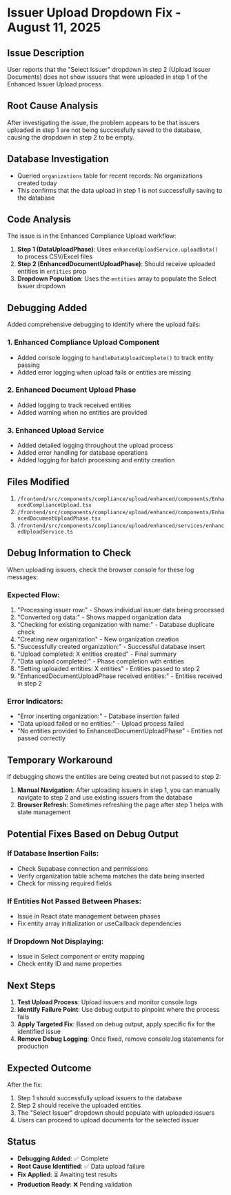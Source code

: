 # Issuer Upload Dropdown Fix - August 11, 2025

## Issue Description
User reports that the "Select Issuer" dropdown in step 2 (Upload Issuer Documents) does not show issuers that were uploaded in step 1 of the Enhanced Issuer Upload process.

## Root Cause Analysis
After investigating the issue, the problem appears to be that issuers uploaded in step 1 are not being successfully saved to the database, causing the dropdown in step 2 to be empty.

## Database Investigation
- Queried `organizations` table for recent records: No organizations created today
- This confirms that the data upload in step 1 is not successfully saving to the database

## Code Analysis
The issue is in the Enhanced Compliance Upload workflow:
1. **Step 1 (DataUploadPhase)**: Uses `enhancedUploadService.uploadData()` to process CSV/Excel files
2. **Step 2 (EnhancedDocumentUploadPhase)**: Should receive uploaded entities in `entities` prop
3. **Dropdown Population**: Uses the `entities` array to populate the Select Issuer dropdown

## Debugging Added
Added comprehensive debugging to identify where the upload fails:

### 1. Enhanced Compliance Upload Component
- Added console logging to `handleDataUploadComplete()` to track entity passing
- Added error logging when upload fails or entities are missing

### 2. Enhanced Document Upload Phase
- Added logging to track received entities
- Added warning when no entities are provided

### 3. Enhanced Upload Service
- Added detailed logging throughout the upload process
- Added error handling for database operations
- Added logging for batch processing and entity creation

## Files Modified
1. `/frontend/src/components/compliance/upload/enhanced/components/EnhancedComplianceUpload.tsx`
2. `/frontend/src/components/compliance/upload/enhanced/components/EnhancedDocumentUploadPhase.tsx` 
3. `/frontend/src/components/compliance/upload/enhanced/services/enhancedUploadService.ts`

## Debug Information to Check
When uploading issuers, check the browser console for these log messages:

### Expected Flow:
1. "Processing issuer row:" - Shows individual issuer data being processed
2. "Converted org data:" - Shows mapped organization data
3. "Checking for existing organization with name:" - Database duplicate check
4. "Creating new organization" - New organization creation
5. "Successfully created organization:" - Successful database insert
6. "Upload completed: X entities created" - Final summary
7. "Data upload completed:" - Phase completion with entities
8. "Setting uploaded entities: X entities" - Entities passed to step 2
9. "EnhancedDocumentUploadPhase received entities:" - Entities received in step 2

### Error Indicators:
- "Error inserting organization:" - Database insertion failed
- "Data upload failed or no entities:" - Upload process failed
- "No entities provided to EnhancedDocumentUploadPhase" - Entities not passed correctly

## Temporary Workaround
If debugging shows the entities are being created but not passed to step 2:

1. **Manual Navigation**: After uploading issuers in step 1, you can manually navigate to step 2 and use existing issuers from the database
2. **Browser Refresh**: Sometimes refreshing the page after step 1 helps with state management

## Potential Fixes Based on Debug Output

### If Database Insertion Fails:
- Check Supabase connection and permissions
- Verify organization table schema matches the data being inserted
- Check for missing required fields

### If Entities Not Passed Between Phases:
- Issue in React state management between phases
- Fix entity array initialization or useCallback dependencies

### If Dropdown Not Displaying:
- Issue in Select component or entity mapping
- Check entity ID and name properties

## Next Steps
1. **Test Upload Process**: Upload issuers and monitor console logs
2. **Identify Failure Point**: Use debug output to pinpoint where the process fails
3. **Apply Targeted Fix**: Based on debug output, apply specific fix for the identified issue
4. **Remove Debug Logging**: Once fixed, remove console.log statements for production

## Expected Outcome
After the fix:
1. Step 1 should successfully upload issuers to the database
2. Step 2 should receive the uploaded entities
3. The "Select Issuer" dropdown should populate with uploaded issuers
4. Users can proceed to upload documents for the selected issuer

## Status
- **Debugging Added**: ✅ Complete
- **Root Cause Identified**: ✅ Data upload failure
- **Fix Applied**: ⏳ Awaiting test results
- **Production Ready**: ❌ Pending validation
